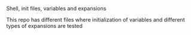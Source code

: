 Shell, init files, variables and expansions

This repo has different files where initialization of variables and different types of expansions are tested